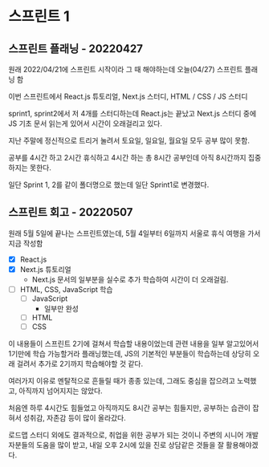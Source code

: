 # 스프린트 1

## 스프린트 플래닝 - 20220427

원래 2022/04/21에 스프린트 시작이라 그 때 해야하는데
오늘(04/27) 스프린트 플래닝 함

이번 스프린트에서 
React.js 튜토리얼, Next.js 스터디, HTML / CSS / JS 스터디

sprint1, sprint2에서 저 4개를 스터디하는데
React.js는 끝났고 Next.js 스터디 중에 JS 기초 문서 읽는게 있어서 시간이 오래걸리고 있다.

지난 주말에 정신적으로 트리거 눌려서 토요일, 일요일, 월요일 모두 공부 많이 못함.

공부를 4시간 하고 2시간 휴식하고 4시간 하는 총 8시간 공부인데 아직 8시간까지 집중하지는 못한다.

일단 Sprint 1, 2를 같이 폴더명으로 했는데 일단 Sprint1로 변경했다.

## 스프린트 회고 - 20220507

원래 5월 5일에 끝나는 스프린트였는데, 5월 4일부터 6일까지 서울로 휴식 여행을 가서 지금 작성함

* [x] React.js
* [x] Next.js 튜토리얼
  * Next.js 문서의 일부분을 실수로 추가 학습하여 시간이 더 오래걸림.
* [ ] HTML, CSS, JavaScript 학습
  * [ ] JavaScript
    * 일부만 완성
  * [ ] HTML
  * [ ] CSS

이 내용들이 스프린트 2기에 걸쳐서 학습할 내용이었는데 관련 내용을 일부 알고있어서 1기만에 학습 가능할거라 플래닝했는데, JS의 기본적인 부분들이 학습하는데 상당히 오래 걸려서 추가로 2기까지 학습해야할 것 같다.

여러가지 이유로 멘탈적으로 흔들릴 때가 종종 있는데, 그래도 중심을 잡으려고 노력했고, 아직까지 넘어지지는 않았다.

처음엔 하루 4시간도 힘들었고 아직까지도 8시간 공부는 힘들지만, 공부하는 습관이 잡혀서 성취감, 자존감 등이 많이 올라갔다.

로드맵 스터디 외에도 결과적으로, 취업을 위한 공부가 되는 것이니 주변의 시니어 개발자분들의 도움을 많이 받고, 내일 오후 2시에 있을 진로 상담같은 것들을 잘 활용해야겠다. 
